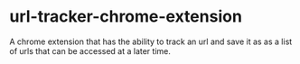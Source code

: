 # url-tracker-chrome-extension
A chrome extension that has the ability to track an url and save it as as a list of urls that can be accessed at a later time. 
